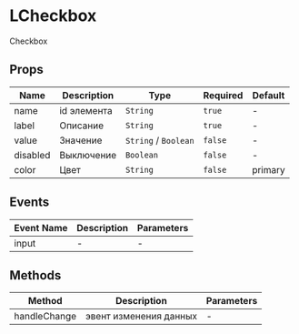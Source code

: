 # LCheckbox

Checkbox

## Props

<!-- @vuese:LCheckbox:props:start -->
|Name|Description|Type|Required|Default|
|---|---|---|---|---|
|name|id элемента|`String`|`true`|-|
|label|Описание|`String`|`true`|-|
|value|Значение|`String` /  `Boolean`|`false`|-|
|disabled|Выключение|`Boolean`|`false`|-|
|color|Цвет|`String`|`false`|primary|

<!-- @vuese:LCheckbox:props:end -->


## Events

<!-- @vuese:LCheckbox:events:start -->
|Event Name|Description|Parameters|
|---|---|---|
|input|-|-|

<!-- @vuese:LCheckbox:events:end -->


## Methods

<!-- @vuese:LCheckbox:methods:start -->
|Method|Description|Parameters|
|---|---|---|
|handleChange|эвент изменения данных|-|

<!-- @vuese:LCheckbox:methods:end -->


